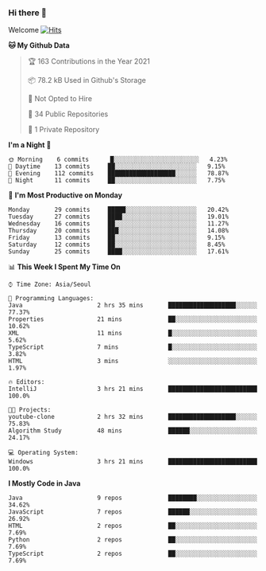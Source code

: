 ### Hi there 👋 

Welcome [![Hits](https://hits.seeyoufarm.com/api/count/incr/badge.svg?url=https%3A%2F%2Fgithub.com%2Fharry4455&count_bg=%2379C83D&title_bg=%23555555&icon=&icon_color=%23E7E7E7&title=hits&edge_flat=false)](https://hits.seeyoufarm.com)


<!--
**harry4455/harry4455** is a ✨ _special_ ✨ repository because its `README.md` (this file) appears on your GitHub profile.

Here are some ideas to get you started:

- 🔭 I’m currently working on ...
- 🌱 I’m currently learning ...
- 👯 I’m looking to collaborate on ...
- 🤔 I’m looking for help with ...
- 💬 Ask me about ...
- 📫 How to reach me: ...
- 😄 Pronouns: ...
- ⚡ Fun fact: ...
-->

<!--START_SECTION:waka-->
**🐱 My Github Data** 

> 🏆 163 Contributions in the Year 2021
 > 
> 📦 78.2 kB Used in Github's Storage 
 > 
> 🚫 Not Opted to Hire
 > 
> 📜 34 Public Repositories 
 > 
> 🔑 1 Private Repository 
 > 
**I'm a Night 🦉** 

```text
🌞 Morning    6 commits      █░░░░░░░░░░░░░░░░░░░░░░░░   4.23% 
🌆 Daytime    13 commits     ██░░░░░░░░░░░░░░░░░░░░░░░   9.15% 
🌃 Evening    112 commits    ███████████████████░░░░░░   78.87% 
🌙 Night      11 commits     ██░░░░░░░░░░░░░░░░░░░░░░░   7.75%

```
📅 **I'm Most Productive on Monday** 

```text
Monday       29 commits     █████░░░░░░░░░░░░░░░░░░░░   20.42% 
Tuesday      27 commits     ████░░░░░░░░░░░░░░░░░░░░░   19.01% 
Wednesday    16 commits     ██░░░░░░░░░░░░░░░░░░░░░░░   11.27% 
Thursday     20 commits     ███░░░░░░░░░░░░░░░░░░░░░░   14.08% 
Friday       13 commits     ██░░░░░░░░░░░░░░░░░░░░░░░   9.15% 
Saturday     12 commits     ██░░░░░░░░░░░░░░░░░░░░░░░   8.45% 
Sunday       25 commits     ████░░░░░░░░░░░░░░░░░░░░░   17.61%

```


📊 **This Week I Spent My Time On** 

```text
⌚︎ Time Zone: Asia/Seoul

💬 Programming Languages: 
Java                     2 hrs 35 mins       ███████████████████░░░░░░   77.37% 
Properties               21 mins             ██░░░░░░░░░░░░░░░░░░░░░░░   10.62% 
XML                      11 mins             █░░░░░░░░░░░░░░░░░░░░░░░░   5.62% 
TypeScript               7 mins              █░░░░░░░░░░░░░░░░░░░░░░░░   3.82% 
HTML                     3 mins              ░░░░░░░░░░░░░░░░░░░░░░░░░   1.97%

🔥 Editors: 
IntelliJ                 3 hrs 21 mins       █████████████████████████   100.0%

🐱‍💻 Projects: 
youtube-clone            2 hrs 32 mins       ███████████████████░░░░░░   75.83% 
Algorithm Study          48 mins             ██████░░░░░░░░░░░░░░░░░░░   24.17%

💻 Operating System: 
Windows                  3 hrs 21 mins       █████████████████████████   100.0%

```

**I Mostly Code in Java** 

```text
Java                     9 repos             ████████░░░░░░░░░░░░░░░░░   34.62% 
JavaScript               7 repos             ██████░░░░░░░░░░░░░░░░░░░   26.92% 
HTML                     2 repos             ██░░░░░░░░░░░░░░░░░░░░░░░   7.69% 
Python                   2 repos             ██░░░░░░░░░░░░░░░░░░░░░░░   7.69% 
TypeScript               2 repos             ██░░░░░░░░░░░░░░░░░░░░░░░   7.69%

```



<!--END_SECTION:waka-->
